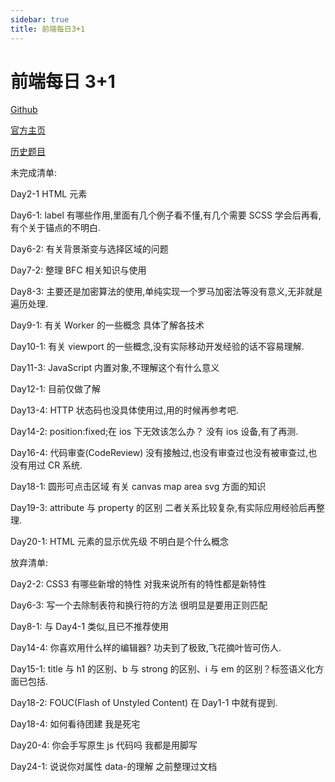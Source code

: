 ```yaml
---
sidebar: true
title: 前端每日3+1
---
```


# 前端每日 3+1

[Github](https://github.com/haizlin/fe-interview)

[官方主页](http://www.h-camel.com/index.html)

[历史题目](https://github.com/haizlin/fe-interview/blob/master/category/history.md)

未完成清单:

Day2-1 HTML 元素

Day6-1: label 有哪些作用,里面有几个例子看不懂,有几个需要 SCSS 学会后再看,有个关于锚点的不明白.

Day6-2: 有关背景渐变与选择区域的问题

Day7-2: 整理 BFC 相关知识与使用

Day8-3: 主要还是加密算法的使用,单纯实现一个罗马加密法等没有意义,无非就是遍历处理.

Day9-1: 有关 Worker 的一些概念 具体了解各技术

Day10-1: 有关 viewport 的一些概念,没有实际移动开发经验的话不容易理解.

Day11-3: JavaScript 内置对象,不理解这个有什么意义

Day12-1: 目前仅做了解

Day13-4: HTTP 状态码也没具体使用过,用的时候再参考吧.

Day14-2: position:fixed;在 ios 下无效该怎么办？ 没有 ios 设备,有了再测.

Day16-4: 代码审查(CodeReview) 没有接触过,也没有审查过也没有被审查过,也没有用过 CR 系统.

Day18-1: 圆形可点击区域 有关 canvas map area svg 方面的知识

Day19-3: attribute 与 property 的区别 二者关系比较复杂,有实际应用经验后再整理.

Day20-1: HTML 元素的显示优先级 不明白是个什么概念

放弃清单:

Day2-2: CSS3 有哪些新增的特性 对我来说所有的特性都是新特性

Day6-3: 写一个去除制表符和换行符的方法 很明显是要用正则匹配

Day8-1: 与 Day4-1 类似,且已不推荐使用

Day14-4: 你喜欢用什么样的编辑器? 功夫到了极致,飞花摘叶皆可伤人.

Day15-1: title 与 h1 的区别、b 与 strong 的区别、i 与 em 的区别？标签语义化方面已包括.

Day18-2: FOUC(Flash of Unstyled Content) 在 Day1-1 中就有提到.

Day18-4: 如何看待团建 我是死宅

Day20-4: 你会手写原生 js 代码吗 我都是用脚写

Day24-1: 说说你对属性 data-的理解 之前整理过文档
